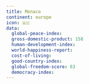 ```yaml
---
title: Monaco
continent: europe
icon: 🇲🇨
data:
  global-peace-index:
  gross-domestic-product: 158
  human-development-index:
  world-happiness-report:
  cost-of-living:
  good-country-index:
  global-freedom-score: 63
  democracy-index:
---
```


